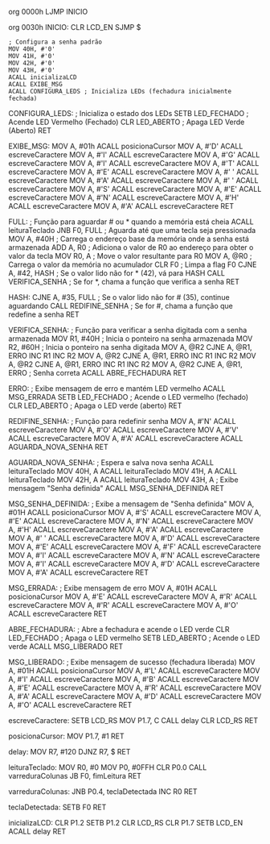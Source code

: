 org 0000h
    LJMP INICIO

org 0030h
INICIO:
    CLR LCD_EN
    SJMP $

    ; Configura a senha padrão
    MOV 40H, #'0'
    MOV 41H, #'0'
    MOV 42H, #'0'
    MOV 43H, #'0'
    ACALL inicializaLCD
    ACALL EXIBE_MSG
    ACALL CONFIGURA_LEDS ; Inicializa LEDs (fechadura inicialmente fechada)

CONFIGURA_LEDS:
    ; Inicializa o estado dos LEDs
    SETB LED_FECHADO ; Acende LED Vermelho (Fechado)
    CLR LED_ABERTO   ; Apaga LED Verde (Aberto)
    RET

EXIBE_MSG:
    MOV A, #01h
    ACALL posicionaCursor
    MOV A, #'D'
    ACALL escreveCaractere
    MOV A, #'I'
    ACALL escreveCaractere
    MOV A, #'G'
    ACALL escreveCaractere
    MOV A, #'I'
    ACALL escreveCaractere
    MOV A, #'T'
    ACALL escreveCaractere
    MOV A, #'E'
    ACALL escreveCaractere
    MOV A, #' '
    ACALL escreveCaractere
    MOV A, #'A'
    ACALL escreveCaractere
    MOV A, #' '
    ACALL escreveCaractere
    MOV A, #'S'
    ACALL escreveCaractere
    MOV A, #'E'
    ACALL escreveCaractere
    MOV A, #'N'
    ACALL escreveCaractere
    MOV A, #'H'
    ACALL escreveCaractere
    MOV A, #'A'
    ACALL escreveCaractere
    RET

FULL:
    ; Função para aguardar # ou * quando a memória está cheia
    ACALL leituraTeclado
    JNB F0, FULL ; Aguarda até que uma tecla seja pressionada
    MOV A, #40H  ; Carrega o endereço base da memória onde a senha está armazenada
    ADD A, R0    ; Adiciona o valor de R0 ao endereço para obter o valor da tecla
    MOV R0, A    ; Move o valor resultante para R0
    MOV A, @R0   ; Carrega o valor da memória no acumulador
    CLR F0       ; Limpa a flag F0
    CJNE A, #42, HASH ; Se o valor lido não for * (42), vá para HASH
    CALL VERIFICA_SENHA ; Se for *, chama a função que verifica a senha
    RET

HASH:
    CJNE A, #35, FULL ; Se o valor lido não for # (35), continue aguardando
    CALL REDIFINE_SENHA ; Se for #, chama a função que redefine a senha
    RET

VERIFICA_SENHA:
    ; Função para verificar a senha digitada com a senha armazenada
    MOV R1, #40H ; Inicia o ponteiro na senha armazenada
    MOV R2, #60H ; Inicia o ponteiro na senha digitada
    MOV A, @R2
    CJNE A, @R1, ERRO
    INC R1
    INC R2
    MOV A, @R2
    CJNE A, @R1, ERRO
    INC R1
    INC R2
    MOV A, @R2
    CJNE A, @R1, ERRO
    INC R1
    INC R2
    MOV A, @R2
    CJNE A, @R1, ERRO
    ; Senha correta
    ACALL ABRE_FECHADURA
    RET

ERRO:
    ; Exibe mensagem de erro e mantém LED vermelho
    ACALL MSG_ERRADA
    SETB LED_FECHADO ; Acende o LED vermelho (fechado)
    CLR LED_ABERTO   ; Apaga o LED verde (aberto)
    RET

REDIFINE_SENHA:
    ; Função para redefinir senha
    MOV A, #'N'
    ACALL escreveCaractere
    MOV A, #'O'
    ACALL escreveCaractere
    MOV A, #'V'
    ACALL escreveCaractere
    MOV A, #'A'
    ACALL escreveCaractere
    ACALL AGUARDA_NOVA_SENHA
    RET

AGUARDA_NOVA_SENHA:
    ; Espera e salva nova senha
    ACALL leituraTeclado
    MOV 40H, A
    ACALL leituraTeclado
    MOV 41H, A
    ACALL leituraTeclado
    MOV 42H, A
    ACALL leituraTeclado
    MOV 43H, A
    ; Exibe mensagem "Senha definida"
    ACALL MSG_SENHA_DEFINIDA
    RET

MSG_SENHA_DEFINIDA:
    ; Exibe a mensagem de "Senha definida"
    MOV A, #01H
    ACALL posicionaCursor
    MOV A, #'S'
    ACALL escreveCaractere
    MOV A, #'E'
    ACALL escreveCaractere
    MOV A, #'N'
    ACALL escreveCaractere
    MOV A, #'H'
    ACALL escreveCaractere
    MOV A, #'A'
    ACALL escreveCaractere
    MOV A, #' '
    ACALL escreveCaractere
    MOV A, #'D'
    ACALL escreveCaractere
    MOV A, #'E'
    ACALL escreveCaractere
    MOV A, #'F'
    ACALL escreveCaractere
    MOV A, #'I'
    ACALL escreveCaractere
    MOV A, #'N'
    ACALL escreveCaractere
    MOV A, #'I'
    ACALL escreveCaractere
    MOV A, #'D'
    ACALL escreveCaractere
    MOV A, #'A'
    ACALL escreveCaractere
    RET

MSG_ERRADA:
    ; Exibe mensagem de erro
    MOV A, #01H
    ACALL posicionaCursor
    MOV A, #'E'
    ACALL escreveCaractere
    MOV A, #'R'
    ACALL escreveCaractere
    MOV A, #'R'
    ACALL escreveCaractere
    MOV A, #'O'
    ACALL escreveCaractere
    RET

ABRE_FECHADURA:
    ; Abre a fechadura e acende o LED verde
    CLR LED_FECHADO ; Apaga o LED vermelho
    SETB LED_ABERTO ; Acende o LED verde
    ACALL MSG_LIBERADO
    RET

MSG_LIBERADO:
    ; Exibe mensagem de sucesso (fechadura liberada)
    MOV A, #01H
    ACALL posicionaCursor
    MOV A, #'L'
    ACALL escreveCaractere
    MOV A, #'I'
    ACALL escreveCaractere
    MOV A, #'B'
    ACALL escreveCaractere
    MOV A, #'E'
    ACALL escreveCaractere
    MOV A, #'R'
    ACALL escreveCaractere
    MOV A, #'A'
    ACALL escreveCaractere
    MOV A, #'D'
    ACALL escreveCaractere
    MOV A, #'O'
    ACALL escreveCaractere
    RET

escreveCaractere:
    SETB LCD_RS
    MOV P1.7, C
    CALL delay
    CLR LCD_RS
    RET

posicionaCursor:
    MOV P1.7, #1
    RET

delay:
    MOV R7, #120
    DJNZ R7, $
    RET

leituraTeclado:
    MOV R0, #0
    MOV P0, #0FFH
    CLR P0.0
    CALL varreduraColunas
    JB F0, fimLeitura
    RET

varreduraColunas:
    JNB P0.4, teclaDetectada
    INC R0
    RET

teclaDetectada:
    SETB F0
    RET

inicializaLCD:
    CLR P1.2
    SETB P1.2
    CLR LCD_RS
    CLR P1.7
    SETB LCD_EN
    ACALL delay
    RET
